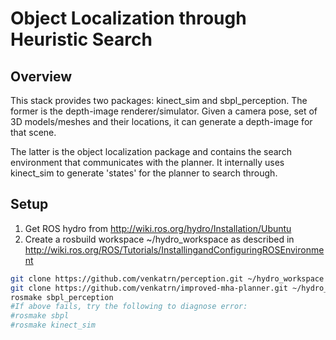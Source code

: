 # Object Localization through Heuristic Search

Overview
--------

This stack provides two packages: kinect_sim and sbpl_perception.
The former is the depth-image renderer/simulator. Given a camera pose, set of 3D models/meshes and their locations,
it can generate a depth-image for that scene. 

The latter is the object localization package and contains the search environment that communicates with the planner.
It internally uses kinect_sim to generate 'states' for the planner to search through.

Setup
-----

1. Get ROS hydro from http://wiki.ros.org/hydro/Installation/Ubuntu
2. Create a rosbuild workspace ~/hydro_workspace as described in http://wiki.ros.org/ROS/Tutorials/InstallingandConfiguringROSEnvironment

```bash
git clone https://github.com/venkatrn/perception.git ~/hydro_workspace
git clone https://github.com/venkatrn/improved-mha-planner.git ~/hydro_workspace
rosmake sbpl_perception
#If above fails, try the following to diagnose error:
#rosmake sbpl
#rosmake kinect_sim

```
